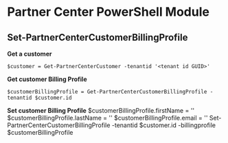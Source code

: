 # Partner Center PowerShell Module #

## Set-PartnerCenterCustomerBillingProfile ##

**Get a customer**

    $customer = Get-PartnerCenterCustomer -tenantid '<tenant id GUID>'

**Get customer Billing Profile**

    $customerBillingProfile = Get-PartnerCenterCustomerBillingProfile -tenantid $customer.id

**Set customer Billing Profile**
    $customerBillingProfile.firstName = '<first name>'
    $customerBillingProfile.lastName = '<last name>'
    $customerBillingProfile.email = '<email>'
    Set-PartnerCenterCustomerBillingProfile -tenantid $customer.id -billingprofile $customerBillingProfile
